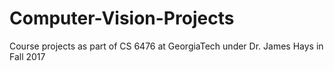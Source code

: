 # Computer-Vision-Projects
Course projects as part of CS 6476 at GeorgiaTech under Dr. James Hays in Fall 2017
